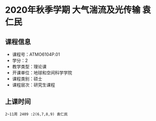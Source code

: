 # 2020年秋季学期 大气湍流及光传输 袁仁民






## 课程信息

- 课程号：ATMO6104P.01
- 学分：2
- 教学类型：理论课
- 开课单位：地球和空间科学学院
- 课程类别：硕士
- 课程层次：研究生课程

## 上课时间

```
2~11周 2409 :2(6,7,8,9) 袁仁民
```

